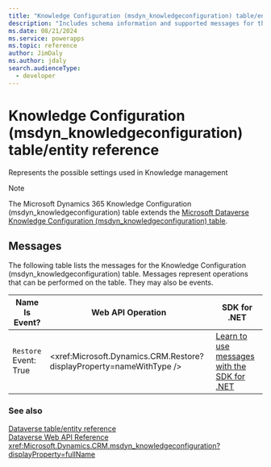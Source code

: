 ```yaml
---
title: "Knowledge Configuration (msdyn_knowledgeconfiguration) table/entity reference (Microsoft Dynamics 365)"
description: "Includes schema information and supported messages for the Knowledge Configuration (msdyn_knowledgeconfiguration) table/entity with Microsoft Dynamics 365."
ms.date: 08/21/2024
ms.service: powerapps
ms.topic: reference
author: JimDaly
ms.author: jdaly
search.audienceType: 
  - developer
---
```


# Knowledge Configuration (msdyn_knowledgeconfiguration) table/entity reference

Represents the possible settings used in Knowledge management

> [!NOTE]
> The Microsoft Dynamics 365 Knowledge Configuration (msdyn_knowledgeconfiguration) table extends the [Microsoft Dataverse Knowledge Configuration (msdyn_knowledgeconfiguration) table](/power-apps/developer/data-platform/reference/entities/msdyn_knowledgeconfiguration).


## Messages

The following table lists the messages for the Knowledge Configuration (msdyn_knowledgeconfiguration) table.
Messages represent operations that can be performed on the table. They may also be events.

| Name <br />Is Event? |Web API Operation |SDK for .NET |
| ---- | ----- |----- |
| `Restore`<br />Event: True |<xref:Microsoft.Dynamics.CRM.Restore?displayProperty=nameWithType /> |[Learn to use messages with the SDK for .NET](/power-apps/developer/data-platform/org-service/use-messages)|





### See also

[Dataverse table/entity reference](../about-entity-reference.md)  
[Dataverse Web API Reference](/power-apps/developer/data-platform/webapi/reference/about)   
<xref:Microsoft.Dynamics.CRM.msdyn_knowledgeconfiguration?displayProperty=fullName>
